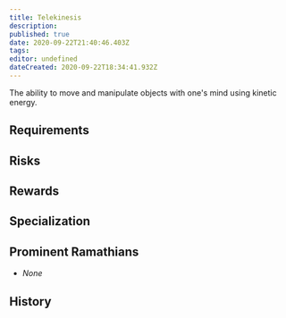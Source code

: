 ```yaml
---
title: Telekinesis
description: 
published: true
date: 2020-09-22T21:40:46.403Z
tags: 
editor: undefined
dateCreated: 2020-09-22T18:34:41.932Z
---
```


The ability to move and manipulate objects with one's mind using kinetic energy.

## Requirements

## Risks

## Rewards

## Specialization

## Prominent Ramathians

- *None*

## History

